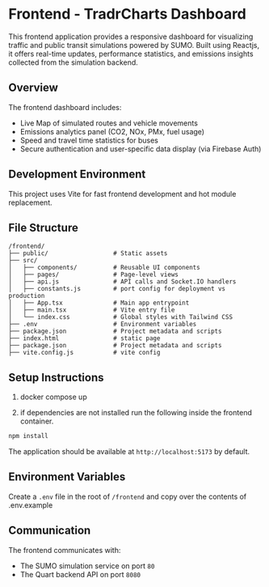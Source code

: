 # Frontend - TradrCharts Dashboard

This frontend application provides a responsive dashboard for visualizing traffic and public transit simulations powered by SUMO. Built using Reactjs,  it offers real-time updates, performance statistics, and emissions insights collected from the simulation backend.

## Overview

The frontend dashboard includes:

- Live Map of simulated routes and vehicle movements
- Emissions analytics panel (CO2, NOx, PMx, fuel usage)
- Speed and travel time statistics for buses
- Secure authentication and user-specific data display (via Firebase Auth)

## Development Environment

This project uses Vite for fast frontend development and hot module replacement.

## File Structure

```
/frontend/
├── public/                  # Static assets
├── src/
│   ├── components/          # Reusable UI components
│   ├── pages/               # Page-level views
│   ├── api.js               # API calls and Socket.IO handlers
│   ├── constants.js         # port config for deployment vs production
│   ├── App.tsx              # Main app entrypoint
│   ├── main.tsx             # Vite entry file
│   └── index.css            # Global styles with Tailwind CSS
├── .env                     # Environment variables
├── package.json             # Project metadata and scripts
├── index.html               # static page
├── package.json             # Project metadata and scripts
├── vite.config.js           # vite config
```

## Setup Instructions

1. docker compose up

2. if dependencies are not installed run the following inside the frontend container.
```bash
npm install
```

The application should be available at `http://localhost:5173` by default.

## Environment Variables

Create a `.env` file in the root of `/frontend` and copy over the contents of .env.example

## Communication

The frontend communicates with:

- The SUMO simulation service on port `80`
- The Quart backend API on port `8080`
